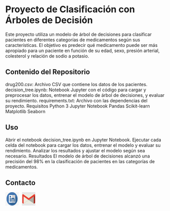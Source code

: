 # Proyecto de Clasificación con Árboles de Decisión

Este proyecto utiliza un modelo de árbol de decisiones para clasificar pacientes en diferentes categorías de medicamentos según sus características. El objetivo es predecir qué medicamento puede ser más apropiado para un paciente en función de su edad, sexo, presión arterial, colesterol y relación de sodio a potasio.

## Contenido del Repositorio

drug200.csv: Archivo CSV que contiene los datos de los pacientes.
decision_tree.ipynb: Notebook Jupyter con el código para cargar y preprocesar los datos, entrenar el modelo de árbol de decisiones, y evaluar su rendimiento.
requirements.txt: Archivo con las dependencias del proyecto.
Requisitos
Python 3
Jupyter Notebook
Pandas
Scikit-learn
Matplotlib
Seaborn

## Uso
Abrir el notebook decision_tree.ipynb en Jupyter Notebook.
Ejecutar cada celda del notebook para cargar los datos, entrenar el modelo y evaluar su rendimiento.
Analizar los resultados y ajustar el modelo según sea necesario.
Resultados
El modelo de árbol de decisiones alcanzó una precisión del 98% en la clasificación de pacientes en las categorías de medicamentos.

## Contacto

<div style="display: flex; align-items: center;">
  <a href="https://www.linkedin.com/public-profile/settings?trk=d_flagship3_profile_self_view_public_profile.com/" style="margin-right: 10px;">
    <img src="./imagenes/in_logo.png" alt="LinkedIn" width="42" height="42">
  </a>
  <a href="mailto:willcr32@gmail.com" style="margin-right: 10px;">
    <img src="./imagenes/gmail_logo.png" alt="Gmail" width="42" height="42">
  </a>
</div>

